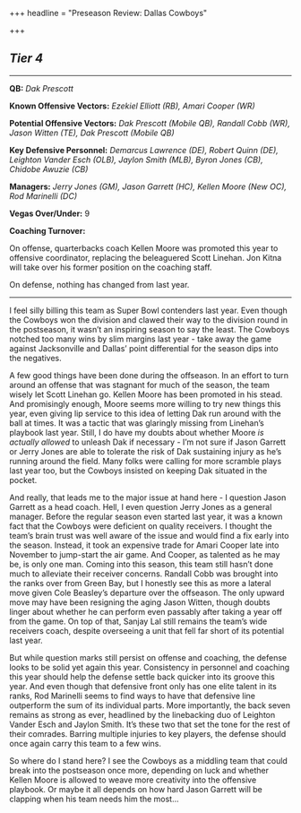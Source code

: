 +++
headline = "Preseason Review: Dallas Cowboys"

+++
## **_Tier 4_**

***

**QB:** _Dak Prescott_

**Known Offensive Vectors:** _Ezekiel Elliott (RB), Amari Cooper (WR)_

**Potential Offensive Vectors:** _Dak Prescott (Mobile QB), Randall Cobb (WR), Jason Witten (TE), Dak Prescott (Mobile QB)_

**Key Defensive Personnel:** _Demarcus Lawrence (DE), Robert Quinn (DE), Leighton Vander Esch (OLB), Jaylon Smith (MLB), Byron Jones (CB), Chidobe Awuzie (CB)_

**Managers:** _Jerry Jones (GM), Jason Garrett (HC), Kellen Moore (New OC), Rod Marinelli (DC)_

**Vegas Over/Under:** 9

**Coaching Turnover:**

On offense, quarterbacks coach Kellen Moore was promoted this year to offensive coordinator, replacing the beleaguered Scott Linehan. Jon Kitna will take over his former position on the coaching staff.

On defense, nothing has changed from last year.

***

I feel silly billing this team as Super Bowl contenders last year. Even though the Cowboys won the division and clawed their way to the division round in the postseason, it wasn’t an inspiring season to say the least. The Cowboys notched too many wins by slim margins last year - take away the game against Jacksonville and Dallas’ point differential for the season dips into the negatives.

A few good things have been done during the offseason. In an effort to turn around an offense that was stagnant for much of the season, the team wisely let Scott Linehan go. Kellen Moore has been promoted in his stead. And promisingly enough, Moore seems more willing to try new things this year, even giving lip service to this idea of letting Dak run around with the ball at times. It was a tactic that was glaringly missing from Linehan’s playbook last year. Still, I do have my doubts about whether Moore _is actually allowed_ to unleash Dak if necessary - I’m not sure if Jason Garrett or Jerry Jones are able to tolerate the risk of Dak sustaining injury as he’s running around the field. Many folks were calling for more scramble plays last year too, but the Cowboys insisted on keeping Dak situated in the pocket.

And really, that leads me to the major issue at hand here - I question Jason Garrett as a head coach. Hell, I even question Jerry Jones as a general manager. Before the regular season even started last year, it was a known fact that the Cowboys were deficient on quality receivers. I thought the team’s brain trust was well aware of the issue and would find a fix early into the season. Instead, it took an expensive trade for Amari Cooper late into November to jump-start the air game. And Cooper, as talented as he may be, is only one man. Coming into this season, this team still hasn’t done much to alleviate their receiver concerns. Randall Cobb was brought into the ranks over from Green Bay, but I honestly see this as more a lateral move given Cole Beasley’s departure over the offseason. The only upward move may have been resigning the aging Jason Witten, though doubts linger about whether he can perform even passably after taking a year off from the game. On top of that, Sanjay Lal still remains the team’s wide receivers coach, despite overseeing a unit that fell far short of its potential last year.

But while question marks still persist on offense and coaching, the defense looks to be solid yet again this year. Consistency in personnel and coaching this year should help the defense settle back quicker into its groove this year. And even though that defensive front only has one elite talent in its ranks, Rod Marinelli seems to find ways to have that defensive line outperform the sum of its individual parts. More importantly, the back seven remains as strong as ever, headlined by the linebacking duo of Leighton Vander Esch and Jaylon Smith. It’s these two that set the tone for the rest of their comrades. Barring multiple injuries to key players, the defense should once again carry this team to a few wins.

So where do I stand here? I see the Cowboys as a middling team that could break into the postseason once more, depending on luck and whether Kellen Moore is allowed to weave more creativity into the offensive playbook. Or maybe it all depends on how hard Jason Garrett will be clapping when his team needs him the most...